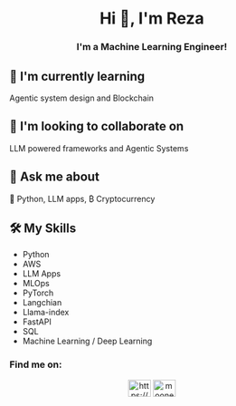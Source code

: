 <h1 align="center">Hi 👋, I'm Reza</h1>
<h3 align="center">I'm a Machine Learning Engineer!</h3>



## 🌱 I'm currently learning

Agentic system design and Blockchain

## 🤝 I'm looking to collaborate on

LLM powered frameworks and Agentic Systems

## 💬 Ask me about

🐍 Python, LLM apps, ₿ Cryptocurrency


## 🛠️ My Skills

- Python
- AWS
- LLM Apps
- MLOps
- PyTorch
- Langchian
- Llama-index
- FastAPI
- SQL
- Machine Learning / Deep Learning



<h3 align="left">Find me on: </h3>
<p align="center">
<a href="https://www.linkedin.com/in/reza-vasefi/" target="blank"><img align="center" src="https://raw.githubusercontent.com/rahuldkjain/github-profile-readme-generator/master/src/images/icons/Social/linked-in-alt.svg" alt="https://www.linkedin.com/in/reza-vasefi/" height="30" width="40" /></a>
<a href="https://stackoverflow.com/users/4403576/reza" target="blank"><img align="center" src="https://raw.githubusercontent.com/rahuldkjain/github-profile-readme-generator/master/src/images/icons/Social/stack-overflow.svg" alt="mooneral" height="30" width="40" /></a>
</p>
